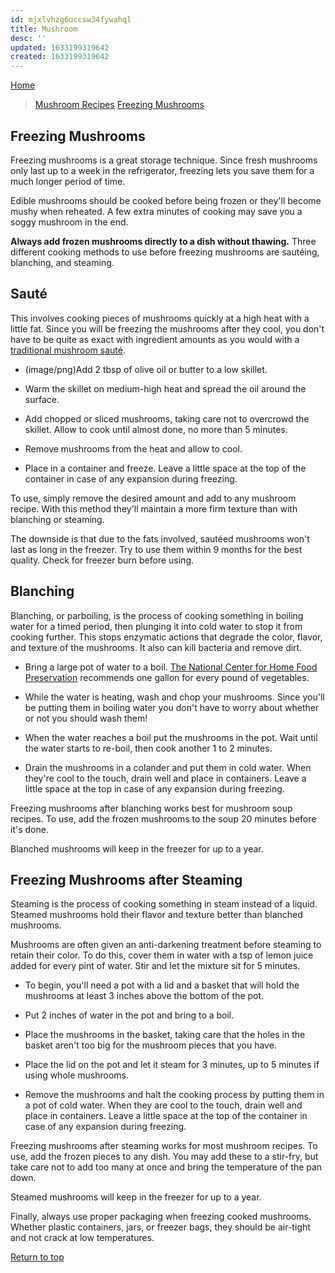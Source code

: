 ```yaml
---
id: mjxlvhzg6uccsw34fywahql
title: Mushroom
desc: ''
updated: 1633199319642
created: 1633199319642
---
```

[Home](https://www.mushroom-appreciation.com/)

> [Mushroom Recipes](https://www.mushroom-appreciation.com/mushroom-recipes.html)
> [Freezing Mushrooms](https://www.mushroom-appreciation.com/freezing-mushrooms.html)

## Freezing Mushrooms

Freezing mushrooms is a great storage technique. Since fresh mushrooms only last up to a week in the refrigerator, freezing lets you save them for a much longer period of time.

Edible mushrooms should be cooked before being frozen or they'll become mushy when reheated. A few extra minutes of cooking may save you a soggy mushroom in the end.

**Always add frozen mushrooms directly to a dish without thawing.** Three different cooking methods to use before freezing mushrooms are sautéing, blanching, and steaming.

## Sauté

This involves cooking pieces of mushrooms quickly at a high heat with a little fat. Since you will be freezing the mushrooms after they cool, you don't have to be quite as exact with ingredient amounts as you would with a [traditional mushroom sauté](https://www.mushroom-appreciation.com/saute-mushrooms.html).

- (image/png)Add 2 tbsp of olive oil or butter to a low skillet.

- Warm the skillet on medium-high heat and spread the oil around the surface.

- Add chopped or sliced mushrooms, taking care not to overcrowd the skillet. Allow to cook until almost done, no more than 5 minutes.

- Remove mushrooms from the heat and allow to cool.

- Place in a container and freeze. Leave a little space at the top of the container in case of any expansion during freezing.

To use, simply remove the desired amount and add to any mushroom recipe. With this method they'll maintain a more firm texture than with blanching or steaming.

The downside is that due to the fats involved, sautéed mushrooms won't last as long in the freezer. Try to use them within 9 months for the best quality. Check for freezer burn before using.

## Blanching

Blanching, or parboiling, is the process of cooking something in boiling water for a timed period, then plunging it into cold water to stop it from cooking further. This stops enzymatic actions that degrade the color, flavor, and texture of the mushrooms. It also can kill bacteria and remove dirt.

- Bring a large pot of water to a boil. [The National Center for Home Food Preservation](http://nchfp.uga.edu/) recommends one gallon for every pound of vegetables.

- While the water is heating, wash and chop your mushrooms. Since you'll be putting them in boiling water you don't have to worry about whether or not you should wash them!

- When the water reaches a boil put the mushrooms in the pot. Wait until the water starts to re-boil, then cook another 1 to 2 minutes.

- Drain the mushrooms in a colander and put them in cold water. When they're cool to the touch, drain well and place in containers. Leave a little space at the top in case of any expansion during freezing.

Freezing mushrooms after blanching works best for mushroom soup recipes. To use, add the frozen mushrooms to the soup 20 minutes before it's done.

Blanched mushrooms will keep in the freezer for up to a year.

## Freezing Mushrooms after Steaming

Steaming is the process of cooking something in steam instead of a liquid. Steamed mushrooms hold their flavor and texture better than blanched mushrooms.

Mushrooms are often given an anti-darkening treatment before steaming to retain their color. To do this, cover them in water with a tsp of lemon juice added for every pint of water. Stir and let the mixture sit for 5 minutes.

- To begin, you'll need a pot with a lid and a basket that will hold the mushrooms at least 3 inches above the bottom of the pot.

- Put 2 inches of water in the pot and bring to a boil.

- Place the mushrooms in the basket, taking care that the holes in the basket aren't too big for the mushroom pieces that you have.

- Place the lid on the pot and let it steam for 3 minutes, up to 5 minutes if using whole mushrooms.

- Remove the mushrooms and halt the cooking process by putting them in a pot of cold water. When they are cool to the touch, drain well and place in containers. Leave a little space at the top of the container in case of any expansion during freezing.

Freezing mushrooms after steaming works for most mushroom recipes. To use, add the frozen pieces to any dish. You may add these to a stir-fry, but take care not to add too many at once and bring the temperature of the pan down.

Steamed mushrooms will keep in the freezer for up to a year.

Finally, always use proper packaging when freezing cooked mushrooms. Whether plastic containers, jars, or freezer bags, they should be air-tight and not crack at low temperatures.

[Return to top](https://www.mushroom-appreciation.com/freezing-mushrooms.html#top)

